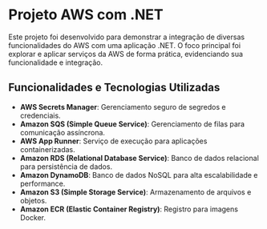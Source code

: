 # Projeto AWS com .NET

Este projeto foi desenvolvido para demonstrar a integração de diversas funcionalidades do AWS com uma aplicação .NET. O foco principal foi explorar e aplicar serviços da AWS de forma prática, evidenciando sua funcionalidade e integração.

## Funcionalidades e Tecnologias Utilizadas

- **AWS Secrets Manager**: Gerenciamento seguro de segredos e credenciais.
- **Amazon SQS (Simple Queue Service)**: Gerenciamento de filas para comunicação assíncrona.
- **AWS App Runner**: Serviço de execução para aplicações containerizadas.
- **Amazon RDS (Relational Database Service)**: Banco de dados relacional para persistência de dados.
- **Amazon DynamoDB**: Banco de dados NoSQL para alta escalabilidade e performance.
- **Amazon S3 (Simple Storage Service)**: Armazenamento de arquivos e objetos.
- **Amazon ECR (Elastic Container Registry)**: Registro para imagens Docker.
